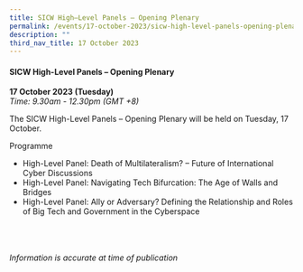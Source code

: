 ```yaml
---
title: SICW High–Level Panels – Opening Plenary
permalink: /events/17-october-2023/sicw-high-level-panels-opening-plenary/
description: ""
third_nav_title: 17 October 2023
---
```

#### **SICW High-Level Panels – Opening Plenary**

**17 October 2023 (Tuesday)**  
*Time: 9.30am - 12.30pm (GMT +8)*

The SICW High-Level Panels – Opening Plenary will be held on Tuesday, 17 October. 

Programme
* High-Level Panel: Death of Multilateralism? – Future of International Cyber Discussions
* High-Level Panel: Navigating Tech Bifurcation: The Age of Walls and Bridges
* High-Level Panel: Ally or Adversary? Defining the Relationship and Roles of Big Tech and Government in the Cyberspace

<br><br><br>
*Information is accurate at time of publication*